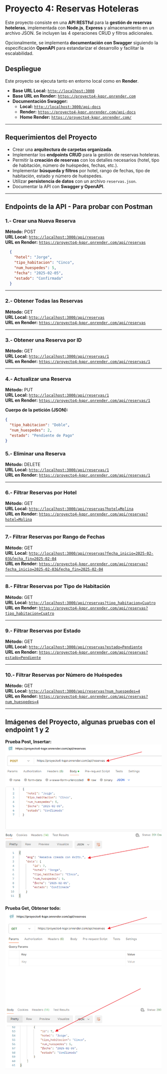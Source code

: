 # Proyecto 4: Reservas Hoteleras

Este proyecto consiste en una **API RESTful** para la **gestión de reservas hoteleras**, implementada con **Node.js**, **Express** y almacenamiento en un archivo JSON. Se incluyen las 4 operaciones CRUD y filtros adicionales.

Opcionalmente, se implementa **documentación con Swagger** siguiendo la especificación **OpenAPI** para estandarizar el desarrollo y facilitar la escalabilidad.

## **Despliegue**

Este proyecto se ejecuta tanto en entorno local como en **Render**.

- **Base URL Local:** [`http://localhost:3000`](http://localhost:3000)
- **Base URL en Render:** [`https://proyecto4-kqpr.onrender.com`](https://proyecto4-kqpr.onrender.com)
- **Documentación Swagger:**  
  - **Local:** [`http://localhost:3000/api-docs`](http://localhost:3000/api-docs)  
  - **Render:** [`https://proyecto4-kqpr.onrender.com/api-docs`](https://proyecto4-kqpr.onrender.com/api-docs)
  - **Home Render:** [`https://proyecto4-kqpr.onrender.com/`](https://proyecto4-kqpr.onrender.com/)

---

## **Requerimientos del Proyecto**

- Crear una **arquitectura de carpetas organizada**.
- Implementar los **endpoints CRUD** para la gestión de reservas hoteleras.
- Permitir la **creación de reservas** con los detalles necesarios (hotel, tipo de habitación, número de huéspedes, fechas, etc.).
- Implementar **búsqueda y filtros** por hotel, rango de fechas, tipo de habitación, estado y número de huéspedes.
- Utilizar **persistencia de datos** con un archivo `reservas.json`.
- Documentar la API con **Swagger y OpenAPI**.

---

## **Endpoints de la API - Para probar con Postman**

### 1.- Crear una Nueva Reserva
**Método:** POST  
**URL Local:** [`http://localhost:3000/api/reservas`](http://localhost:3000/api/reservas)  
**URL en Render:** [`https://proyecto4-kqpr.onrender.com/api/reservas`](https://proyecto4-kqpr.onrender.com/api/reservas)  

```json
  {
    "hotel": "Jorge",
    "tipo_habitacion": "Cinco",
    "num_huespedes": 5,
    "fecha": "2025-02-05",
    "estado": "Confirmada"
  }
```

---

### 2.- Obtener Todas las Reservas
**Método:** GET  
**URL Local:** [`http://localhost:3000/api/reservas`](http://localhost:3000/api/reservas)  
**URL en Render:** [`https://proyecto4-kqpr.onrender.com/api/reservas`](https://proyecto4-kqpr.onrender.com/api/reservas)  

---

### 3.- Obtener una Reserva por ID
**Método:** GET  
**URL Local:** [`http://localhost:3000/api/reservas/1`](http://localhost:3000/api/reservas/1)  
**URL en Render:** [`https://proyecto4-kqpr.onrender.com/api/reservas/1`](https://proyecto4-kqpr.onrender.com/api/reservas/1)  

---

### 4.- Actualizar una Reserva
**Método:** PUT  
**URL Local:** [`http://localhost:3000/api/reservas/1`](http://localhost:3000/api/reservas/1)  
**URL en Render:** [`https://proyecto4-kqpr.onrender.com/api/reservas/1`](https://proyecto4-kqpr.onrender.com/api/reservas/1)  

**Cuerpo de la petición (JSON):**  
```json
{
  "tipo_habitacion": "Doble",
  "num_huespedes": 2,
  "estado": "Pendiente de Pago"
}
```

### 5.- Eliminar una Reserva
**Método:** DELETE  
**URL Local:** [`http://localhost:3000/api/reservas/1`](http://localhost:3000/api/reservas/1)  
**URL en Render:** [`https://proyecto4-kqpr.onrender.com/api/reservas/1`](https://proyecto4-kqpr.onrender.com/api/reservas/1)  

---

### 6.- Filtrar Reservas por Hotel
**Método:** GET  
**URL Local:** [`http://localhost:3000/api/reservas?hotel=Molina`](http://localhost:3000/api/reservas?hotel=Molina)  
**URL en Render:** [`https://proyecto4-kqpr.onrender.com/api/reservas?hotel=Molina`](https://proyecto4-kqpr.onrender.com/api/reservas?hotel=Molina)  

---

### 7.- Filtrar Reservas por Rango de Fechas
**Método:** GET  
**URL Local:** [`http://localhost:3000/api/reservas?fecha_inicio=2025-02-03&fecha_fin=2025-02-04`](http://localhost:3000/api/reservas?fecha_inicio=2025-02-03&fecha_fin=2025-02-04)  
**URL en Render:** [`https://proyecto4-kqpr.onrender.com/api/reservas?fecha_inicio=2025-02-03&fecha_fin=2025-02-04`](https://proyecto4-kqpr.onrender.com/api/reservas?fecha_inicio=2025-02-03&fecha_fin=2025-02-04)  

---

### 8.- Filtrar Reservas por Tipo de Habitación
**Método:** GET  
**URL Local:** [`http://localhost:3000/api/reservas?tipo_habitacion=Cuatro`](http://localhost:3000/api/reservas?tipo_habitacion=Cuatro)  
**URL en Render:** [`https://proyecto4-kqpr.onrender.com/api/reservas?tipo_habitacion=Cuatro`](https://proyecto4-kqpr.onrender.com/api/reservas?tipo_habitacion=Cuatro)  

---

### 9.- Filtrar Reservas por Estado
**Método:** GET  
**URL Local:** [`http://localhost:3000/api/reservas?estado=Pendiente`](http://localhost:3000/api/reservas?estado=Pendiente)  
**URL en Render:** [`https://proyecto4-kqpr.onrender.com/api/reservas?estado=Pendiente`](https://proyecto4-kqpr.onrender.com/api/reservas?estado=Pendiente)  

---

### 10.- Filtrar Reservas por Número de Huéspedes
**Método:** GET  
**URL Local:** [`http://localhost:3000/api/reservas?num_huespedes=4`](http://localhost:3000/api/reservas?num_huespedes=4)  
**URL en Render:** [`https://proyecto4-kqpr.onrender.com/api/reservas?num_huespedes=4`](https://proyecto4-kqpr.onrender.com/api/reservas?num_huespedes=4)  

---

## **Imágenes del Proyecto, algunas pruebas con el endpoint 1 y 2**


**Prueba Post, Insertar:**
![Post](./images/prueba_insertar_post.png)


**Prueba Get, Obtener todo:**
![Get](./images/prueba_obtenertodo_get.png)
